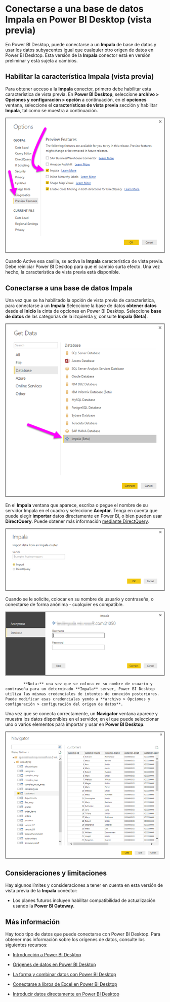<properties
   pageTitle="Conectarse a una base de datos Impala en Power BI Desktop (vista previa)"
   description="Conectarse a y utilizar una base de datos Impala en Power BI Desktop fácilmente"
   services="powerbi"
   documentationCenter=""
   authors="davidiseminger"
   manager="mblythe"
   backup=""
   editor=""
   tags=""
   qualityFocus="no"
   qualityDate=""/>

<tags
   ms.service="powerbi"
   ms.devlang="NA"
   ms.topic="article"
   ms.tgt_pltfrm="NA"
   ms.workload="powerbi"
   ms.date="10/03/2016"
   ms.author="davidi"/>

# Conectarse a una base de datos Impala en Power BI Desktop (vista previa)

En Power BI Desktop, puede conectarse a un **Impala** de base de datos y usar los datos subyacentes igual que cualquier otro origen de datos en Power BI Desktop. Esta versión de la **Impala** conector está en versión preliminar y está sujeta a cambios.

## Habilitar la característica Impala (vista previa)

Para obtener acceso a la **Impala** conector, primero debe habilitar esta característica de vista previa. En **Power BI Desktop**, seleccione **archivo > Opciones y configuración > opción** a continuación, en el **opciones** ventana, seleccione el **características de vista previa** sección y habilitar **Impala**, tal como se muestra a continuación.

![](media/powerbi-desktop-connect-impala/connect_impala_1.png)

Cuando Active esa casilla, se activa la **Impala** característica de vista previa. Debe reiniciar Power BI Desktop para que el cambio surta efecto. Una vez hecho, la característica de vista previa está disponible.

## Conectarse a una base de datos Impala

Una vez que se ha habilitado la opción de vista previa de característica, para conectarse a un **Impala** Seleccione la base de datos **obtener datos** desde el **Inicio** la cinta de opciones en Power BI Desktop. Seleccione **base de datos** de las categorías de la izquierda y, consulte **Impala (Beta)**.

![](media/powerbi-desktop-connect-impala/connect_impala_2.png)

En el **Impala** ventana que aparece, escriba o pegue el nombre de su servidor Impala en el cuadro y seleccione **Aceptar**. Tenga en cuenta que puede elegir **importar** datos directamente en Power BI, o bien pueden usar **DirectQuery**. Puede obtener más información [mediante DirectQuery](powerbi-desktop-use-directquery.md).

![](media/powerbi-desktop-connect-impala/connect_impala_3a.png)

Cuando se le solicite, colocar en su nombre de usuario y contraseña, o conectarse de forma anónima - cualquier es compatible.

![](media/powerbi-desktop-connect-impala/connect_impala_4.png)

>
            **Nota:** una vez que se coloca en su nombre de usuario y contraseña para un determinado **Impala** server, Power BI Desktop utiliza las mismas credenciales de intentos de conexión posteriores. Puede modificar esas credenciales yendo a **archivo > Opciones y configuración > configuración del origen de datos**.

Una vez que se conecta correctamente, un **Navigator** ventana aparece y muestra los datos disponibles en el servidor, en el que puede seleccionar uno o varios elementos para importar y usar en **Power BI Desktop**.

![](media/powerbi-desktop-connect-impala/connect_impala_5.png)

## Consideraciones y limitaciones

Hay algunos límites y consideraciones a tener en cuenta en esta versión de vista previa de la **Impala** conector:

-   Los planes futuros incluyen habilitar compatibilidad de actualización usando la **Power BI Gateway**.

## Más información

﻿Hay todo tipo de datos que puede conectarse con Power BI Desktop. Para obtener más información sobre los orígenes de datos, consulte los siguientes recursos:

-   [Introducción a Power BI Desktop](powerbi-desktop-getting-started.md)

-   [Orígenes de datos en Power BI Desktop](powerbi-desktop-data-sources.md)

-   [La forma y combinar datos con Power BI Desktop](powerbi-desktop-shape-and-combine-data.md)

-   [Conectarse a libros de Excel en Power BI Desktop](powerbi-desktop-connect-excel.md)   

-   [Introducir datos directamente en Power BI Desktop](powerbi-desktop-enter-data-directly-into-desktop.md)   

